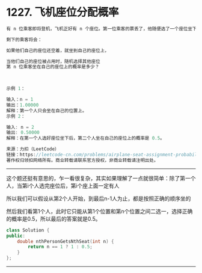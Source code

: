 # 1227. 飞机座位分配概率

```c++
有 n 位乘客即将登机，飞机正好有 n 个座位。第一位乘客的票丢了，他随便选了一个座位坐下。

剩下的乘客将会：

如果他们自己的座位还空着，就坐到自己的座位上，

当他们自己的座位被占用时，随机选择其他座位
第 n 位乘客坐在自己的座位上的概率是多少？

 

示例 1：

输入：n = 1
输出：1.00000
解释：第一个人只会坐在自己的位置上。
示例 2：

输入: n = 2
输出: 0.50000
解释：在第一个人选好座位坐下后，第二个人坐在自己的座位上的概率是 0.5。

来源：力扣（LeetCode）
链接：https://leetcode-cn.com/problems/airplane-seat-assignment-probability
著作权归领扣网络所有。商业转载请联系官方授权，非商业转载请注明出处。
```

---

这个题还挺有意思的，乍一看很复杂，其实如果理解了一点就很简单：除了第一个人，当第i个人选完座位后，第i个座上面一定有人

所以我们可以假设从第2个人开始，到最后n-1人为止，都是按照正确的顺序坐的

然后我们看第1个人，此时它只能从第1个位置和第n个位置之间二选一，选择正确的概率是0.5，所以最后的答案就是0.5。

```c++
class Solution {
public:
    double nthPersonGetsNthSeat(int n) {
        return n == 1 ? 1 : 0.5;
    }
};
```

---



